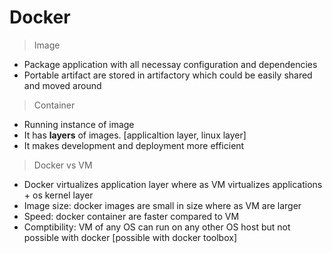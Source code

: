 # Docker

> Image
- Package application with all necessay configuration and dependencies
- Portable artifact are stored in artifactory which could be easily shared and moved around

> Container
- Running instance of image
- It has **layers** of images. [applicaltion layer, linux layer]
- It makes development and deployment more efficient

> Docker vs VM
- Docker virtualizes application layer where as VM virtualizes applications + os kernel layer
- Image size: docker images are small in size where as VM are larger
- Speed: docker container are faster compared to VM
- Comptibility: VM of any OS can run on any other OS host but not possible with docker [possible with docker toolbox] 
